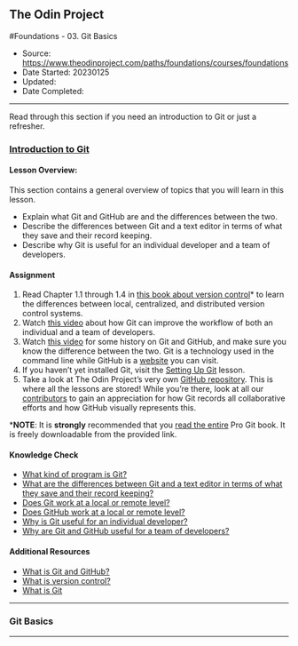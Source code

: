 ## The Odin Project

#Foundations - 03. Git Basics

  - Source: https://www.theodinproject.com/paths/foundations/courses/foundations
  - Date Started: 20230125
  - Updated:
  - Date Completed:
---

Read through this section if you need an introduction to Git or just a refresher.

### [Introduction to Git](https://www.theodinproject.com/lessons/foundations-introduction-to-git)

#### Lesson Overview:

This section contains a general overview of topics that you will learn in this lesson.

  - Explain what Git and GitHub are and the differences between the two.
  - Describe the differences between Git and a text editor in terms of what they save and their record keeping.
  - Describe why Git is useful for an individual developer and a team of developers.

#### Assignment

1. Read Chapter 1.1 through 1.4 in [this book about version control](https://git-scm.com/book/en/v2/Getting-Started-About-Version-Control)*
to learn the differences between local, centralized, and distributed version control
systems.
2. Watch [this video](https://www.youtube.com/watch?v=8oRjP8yj2Wo) about how Git can improve the workflow of both an
individual and a team of developers.
3. Watch [this video](https://www.youtube.com/watch?v=1h9_cB9mPT8&feature=youtu.be&t=13s)
for some history on Git and GitHub, and make sure you know the difference
between the two. Git is a technology used in the command line while GitHub
is a [website](https://github.com/) you can visit.
4. If you haven’t yet installed Git, visit the [Setting Up Git](https://www.theodinproject.com/lessons/foundations-setting-up-git)
lesson.
5. Take a look at The Odin Project’s very own [GitHub repository](https://github.com/TheOdinProject/curriculum).
This is where all the lessons are stored! While you’re there, look at all our 
[contributors](https://github.com/TheOdinProject/curriculum/graphs/contributors)
to gain an appreciation for how Git records all collaborative efforts and how
GitHub visually represents this.

*__NOTE__: It is __strongly__ recommended that you [read the entire](https://git-scm.com/book/en/v2) 
Pro Git book. It is freely downloadable from the provided link.

#### Knowledge Check

  - [What kind of program is Git?](https://www.theodinproject.com/lessons/foundations-introduction-to-git#introduction)
  - [What are the differences between Git and a text editor in terms of what they save and their record keeping?](https://www.theodinproject.com/lessons/foundations-introduction-to-git#text-editor-and-git)
  - [Does Git work at a local or remote level?](https://www.theodinproject.com/lessons/foundations-introduction-to-git#git-local)
  - [Does GitHub work at a local or remote level?](https://www.theodinproject.com/lessons/foundations-introduction-to-git#github-remote)
  - [Why is Git useful for an individual developer?](https://www.youtube.com/watch?v=8oRjP8yj2Wo
)
  - [Why are Git and GitHub useful for a team of developers?](https://www.youtube.com/watch?v=8oRjP8yj2Wo
)

#### Additional Resources

  - [What is Git and GitHub?](https://content.red-badger.com/resources/what-is-git-and-github)
  - [What is version control?](https://www.atlassian.com/git/tutorials/what-is-version-control)
  - [What is Git](https://www.atlassian.com/git/tutorials/what-is-git)


---
### Git Basics

---
